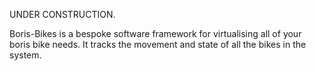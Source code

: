 UNDER CONSTRUCTION.

Boris-Bikes is a bespoke software framework for virtualising all of your boris bike needs.
It tracks the movement and state of all the bikes in the system.
